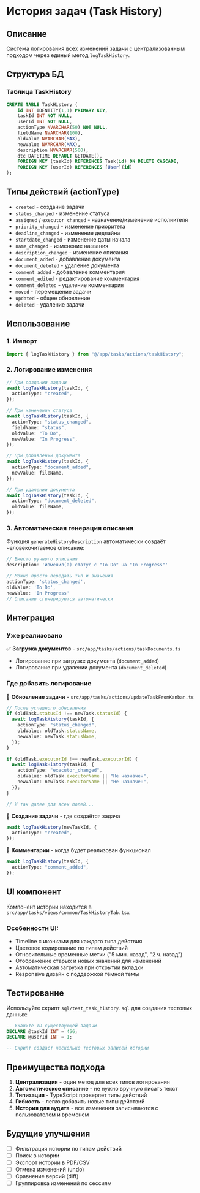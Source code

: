 # История задач (Task History)

## Описание

Система логирования всех изменений задачи с централизованным подходом через единый метод `logTaskHistory`.

## Структура БД

### Таблица TaskHistory

```sql
CREATE TABLE TaskHistory (
    id INT IDENTITY(1,1) PRIMARY KEY,
    taskId INT NOT NULL,
    userId INT NOT NULL,
    actionType NVARCHAR(50) NOT NULL,
    fieldName NVARCHAR(100),
    oldValue NVARCHAR(MAX),
    newValue NVARCHAR(MAX),
    description NVARCHAR(500),
    dtc DATETIME DEFAULT GETDATE(),
    FOREIGN KEY (taskId) REFERENCES Task(id) ON DELETE CASCADE,
    FOREIGN KEY (userId) REFERENCES [User](id)
);
```

## Типы действий (actionType)

- `created` - создание задачи
- `status_changed` - изменение статуса
- `assigned` / `executor_changed` - назначение/изменение исполнителя
- `priority_changed` - изменение приоритета
- `deadline_changed` - изменение дедлайна
- `startdate_changed` - изменение даты начала
- `name_changed` - изменение названия
- `description_changed` - изменение описания
- `document_added` - добавление документа
- `document_deleted` - удаление документа
- `comment_added` - добавление комментария
- `comment_edited` - редактирование комментария
- `comment_deleted` - удаление комментария
- `moved` - перемещение задачи
- `updated` - общее обновление
- `deleted` - удаление задачи

## Использование

### 1. Импорт

```typescript
import { logTaskHistory } from "@/app/tasks/actions/taskHistory";
```

### 2. Логирование изменения

```typescript
// При создании задачи
await logTaskHistory(taskId, {
  actionType: "created",
});

// При изменении статуса
await logTaskHistory(taskId, {
  actionType: "status_changed",
  fieldName: "status",
  oldValue: "To Do",
  newValue: "In Progress",
});

// При добавлении документа
await logTaskHistory(taskId, {
  actionType: "document_added",
  newValue: fileName,
});

// При удалении документа
await logTaskHistory(taskId, {
  actionType: "document_deleted",
  oldValue: fileName,
});
```

### 3. Автоматическая генерация описания

Функция `generateHistoryDescription` автоматически создаёт человекочитаемое описание:

```typescript
// Вместо ручного описания
description: 'изменил(а) статус с "To Do" на "In Progress"'

// Можно просто передать тип и значения
actionType: 'status_changed',
oldValue: 'To Do',
newValue: 'In Progress'
// Описание сгенерируется автоматически
```

## Интеграция

### Уже реализовано

✅ **Загрузка документов** - `src/app/tasks/actions/taskDocuments.ts`

- Логирование при загрузке документа (`document_added`)
- Логирование при удалении документа (`document_deleted`)

### Где добавить логирование

📝 **Обновление задачи** - `src/app/tasks/actions/updateTaskFromKanban.ts`

```typescript
// После успешного обновления
if (oldTask.statusId !== newTask.statusId) {
  await logTaskHistory(taskId, {
    actionType: "status_changed",
    oldValue: oldTask.statusName,
    newValue: newTask.statusName,
  });
}

if (oldTask.executorId !== newTask.executorId) {
  await logTaskHistory(taskId, {
    actionType: "executor_changed",
    oldValue: oldTask.executorName || "Не назначен",
    newValue: newTask.executorName || "Не назначен",
  });
}

// И так далее для всех полей...
```

📝 **Создание задачи** - где создаётся задача

```typescript
await logTaskHistory(newTaskId, {
  actionType: "created",
});
```

📝 **Комментарии** - когда будет реализован функционал

```typescript
await logTaskHistory(taskId, {
  actionType: "comment_added",
});
```

## UI компонент

Компонент истории находится в `src/app/tasks/views/common/TaskHistoryTab.tsx`

### Особенности UI:

- Timeline с иконками для каждого типа действия
- Цветовое кодирование по типам действий
- Относительные временные метки ("5 мин. назад", "2 ч. назад")
- Отображение старых и новых значений для изменений
- Автоматическая загрузка при открытии вкладки
- Responsive дизайн с поддержкой тёмной темы

## Тестирование

Используйте скрипт `sql/test_task_history.sql` для создания тестовых данных:

```sql
-- Укажите ID существующей задачи
DECLARE @taskId INT = 456;
DECLARE @userId INT = 1;

-- Скрипт создаст несколько тестовых записей истории
```

## Преимущества подхода

1. **Централизация** - один метод для всех типов логирования
2. **Автоматическое описание** - не нужно вручную писать текст
3. **Типизация** - TypeScript проверяет типы действий
4. **Гибкость** - легко добавить новые типы действий
5. **История для аудита** - все изменения записываются с пользователем и временем

## Будущие улучшения

- [ ] Фильтрация истории по типам действий
- [ ] Поиск в истории
- [ ] Экспорт истории в PDF/CSV
- [ ] Отмена изменений (undo)
- [ ] Сравнение версий (diff)
- [ ] Группировка изменений по сессиям
